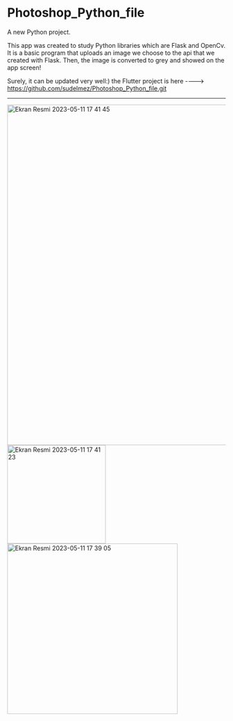 # Photoshop_Python_file

A new Python project.

This app was created to study Python libraries which are Flask and OpenCv. It is a basic program that uploads an image we choose to the api that we created with Flask. Then, the image is converted to grey and showed on the app screen!

Surely, it can be updated very well:)
the Flutter project is here ----> https://github.com/sudelmez/Photoshop_Python_file.git



-----------------------------------------



<img width="785" alt="Ekran Resmi 2023-05-11 17 41 45" src="https://github.com/sudelmez/Photoshop_Flutter_App/assets/98457237/3b673793-0b89-4042-ac4c-a969128893ed">


<img width="227" alt="Ekran Resmi 2023-05-11 17 41 23" src="https://github.com/sudelmez/Photoshop_Flutter_App/assets/98457237/31478bdd-0943-4098-a385-bfdd0baf0df8">


<img width="393" alt="Ekran Resmi 2023-05-11 17 39 05" src="https://github.com/sudelmez/Photoshop_Flutter_App/assets/98457237/5cd7d495-d9fd-4fc9-b042-47171bcb40ad">
